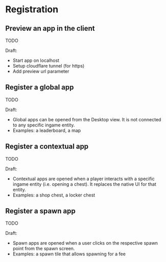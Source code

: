 # Registration

## Preview an app in the client

TODO

Draft:

- Start app on localhost
- Setup cloudflare tunnel (for https)
- Add preview url parameter

## Register a global app

TODO

Draft:

- Global apps can be opened from the Desktop view. It is not connected to any specific ingame entity.
- Examples: a leaderboard, a map

## Register a contextual app

TODO

Draft:

- Contextual apps are opened when a player interacts with a specific ingame entity (i.e. opening a chest). It replaces the native UI for that entity.
- Examples: a shop chest, a locker chest

## Register a spawn app

TODO

Draft:

- Spawn apps are opened when a user clicks on the respective spawn point from the spawn screen.
- Examples: a spawn tile that allows spawning for a fee
